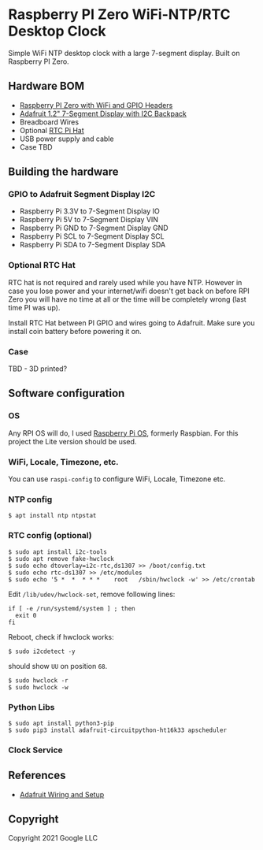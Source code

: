 # Raspberry PI Zero WiFi-NTP/RTC Desktop Clock

Simple WiFi NTP desktop clock with a large 7-segment display. Built on Raspberry PI Zero.

## Hardware BOM
* [Raspberry PI Zero with WiFi and GPIO Headers](https://www.raspberrypi.org/products/raspberry-pi-zero/)
* [Adafruit 1.2" 7-Segment Display with I2C Backpack](https://www.adafruit.com/product/1270)
* Breadboard Wires
* Optional [RTC Pi Hat](https://www.abelectronics.co.uk/p/70/rtc-pi)
* USB power supply and cable
* Case TBD

## Building the hardware

### GPIO to Adafruit Segment Display I2C
* Raspberry Pi 3.3V to 7-Segment Display IO
* Raspberry Pi 5V to 7-Segment Display VIN
* Raspberry Pi GND to 7-Segment Display GND
* Raspberry Pi SCL to 7-Segment Display SCL
* Raspberry Pi SDA to 7-Segment Display SDA

### Optional RTC Hat

RTC hat is not required and rarely used while you have NTP. However in case you lose power and your internet/wifi doesn't get back on before RPI Zero you will have no time at all or the time will be completely wrong (last time PI was up).

Install RTC Hat between PI GPIO and wires going to Adafruit. Make sure you install coin battery before powering it on.

### Case

TBD - 3D printed?

## Software configuration

### OS

Any RPI OS will do, I used [Raspberry Pi OS](https://www.raspberrypi.org/software/operating-systems/), formerly Raspbian. For this project the Lite version should be used.

### WiFi, Locale, Timezone, etc.

You can use `raspi-config` to configure WiFi, Locale, Timezone etc.

### NTP config

```shell
$ apt install ntp ntpstat
```

### RTC config (optional)

```shell
$ sudo apt install i2c-tools
$ sudo apt remove fake-hwclock
$ sudo echo dtoverlay=i2c-rtc,ds1307 >> /boot/config.txt
$ sudo echo rtc-ds1307 >> /etc/modules
$ sudo echo '5 *  *  * * *    root   /sbin/hwclock -w' >> /etc/crontab
```

Edit `/lib/udev/hwclock-set`, remove following lines:

```
if [ -e /run/systemd/system ] ; then
  exit 0
fi
```

Reboot, check if hwclock works:

```shell
$ sudo i2cdetect -y
```

should show `UU` on position `68`.

```shell
$ sudo hwclock -r
$ sudo hwclock -w
```

### Python Libs

```
$ sudo apt install python3-pip
$ sudo pip3 install adafruit-circuitpython-ht16k33 apscheduler
```

### Clock Service

## References
* [Adafruit Wiring and Setup](https://learn.adafruit.com/adafruit-led-backpack/python-wiring-and-setup-d74df15e-c55c-487a-acce-a905497ef9db)

## Copyright
Copyright 2021 Google LLC
